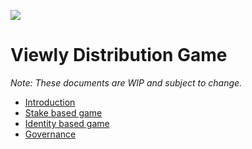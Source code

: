 ![](https://camo.githubusercontent.com/72c6b2f69e29d3d9844140805186b9ca7728c158/68747470733a2f2f692e696d6775722e636f6d2f656b764a6436302e706e67)



# Viewly Distribution Game

*Note: These documents are WIP and subject to change.*



- [Introduction](01-Introduction.md)
- [Stake based game](02-stake-based-game.md)
- [Identity based game](03-identity-based-game.md)
- [Governance](04-governance.md)
  

